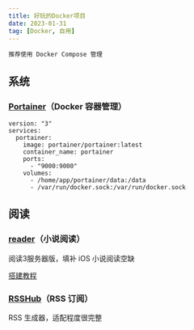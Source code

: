 ```yaml
---
title: 好玩的Docker项目
date: 2023-01-31
tag: [Docker, 自用]
---
```


```
推荐使用 Docker Compose 管理
```

## 系统

### [Portainer][]（Docker 容器管理）

```
version: "3"
services:
  portainer:
    image: portainer/portainer:latest
    container_name: portainer
    ports:
      - "9000:9000"
    volumes:
      - /home/app/portainer/data:/data
      - /var/run/docker.sock:/var/run/docker.sock
```

## 阅读

### [reader][]（小说阅读）

阅读3服务器版，填补 iOS 小说阅读空缺

[搭建教程][阅读3.0服务器版搭建]

### [RSSHub][]（RSS 订阅）

RSS 生成器，适配程度很完整

​​<!-- +++++++++ 下面是引用式链接 +++++++++ -->

[Portainer]: https://github.com/portainer/portainer

[reader]: https://github.com/hectorqin/reader

[RSSHub]: https://github.com/DIYgod/RSSHub

[阅读3.0服务器版搭建]: /01_daliy/220820_阅读3.0Web版搭建.html
